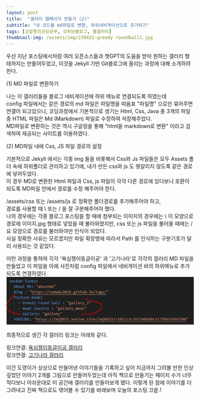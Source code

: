 ```yaml
---
layout: post
title:  "갤러리 웹페이지 만들기 (2)"
subtitle: "내 코드를 md파일로 변환, 하위네비게이션으로 추가하기"
tags: [코알못의코딩공부, 깃허브블로그, 웹갤러리]
thumbnail-img: /assets/img/230422-greedy roundball1.jpg
---
```


우선 지난 포스팅에서처럼 여러 오픈소스들과 챗GPT의 도움을 받아 원하는 갤러리 형태까지는 만들어두었고, 
이것을 Jekyll 기반 Git블로그에 올리는 과정에 대해 소개하려 한다. <br>

(1) MD 파일로 변환하기 

나는 이 갤러리들을 블로그 네비게이션에 하위 메뉴로 연결되도록 하였는데 <br>
config 파일에서는 같은 경로의 md 파일은 파일명을 따옴표 "파일명" 으로만 묶어주면 연결이 되고있으니, 
코딩과정에서 기본적으로 생기는 Html, Css, Java  총 3개의 파일 중 HTML 파일은 Md (Markdown) 파일로 수정하여 저장해주었다. <br>
MD파일로 변환하는 것은 역시 구글링을 통해 "html을 markdown로 변환" 이라고 검색하여 제공되는 사이트를 이용하였다.<br>

(2) MD파일 내에 Css, JS 파일 경로의 설정 

기본적으로 Jekyll 에서는 각종 img 들을 비롯해서 Css와 Js 파일들은 모두 Assets 폴더 속에 하위폴더로 관리하고 있기에,
내가 만든 css와 js 도 헷갈리지 않도록 같은 경로에 넣어두었다. <br>
이 경우 MD로 변환한 Html 파일과 Css, js 파일이 각각 다른 경로에 있다보니 호환이 되도록 MD파일 안에서 경로를 수정 해주어야 한다. <br>

 /assets/css 또는 /assets/js 로 정확한 폴더경로를 추가해주어야 하고, <br>
경로를 사용할 때 \ 또는 / 을 잘 구분해주어야 했다. <br>
나의 경우에는 각종 블로그 포스팅을 할 때에 첨부되는 이미지의 경우에는 \ 이 모양으로 경로에 이미지.jpg 형태로 넣었을 때 불러와졌지만,
css 또는 js 파일을 불러올 때에는 / 요 모양으로 경로를 불러와야만 인식이 되었다. <br>
사실 정확한 사유는 모르겠지만 파일 확장명에 따라서 Path 를 인식하는 구분기호가 달리 사용되는 것 같았다. <br>



이런 과정을 통하여 각각 '욕심쟁이동글이공' 과 '고기나라'로 각각의 갤러리 MD 파일을 만들었고
이 파일을 아래 사진처럼 config 파일에서 네비게이션 바의 하위메뉴로 추가되도록 연결하였다. 
![config](\assets\img\230422_config.JPG) 


최종적으로 생긴 각 갤러리 링크는 아래와 같다. 

링크연결: [욕심쟁이동글이공 갤러리](https://somady2018.github.io/gallery_2/) <br>
링크연결: [고기나라 갤러리](https://somady2018.github.io/gallery_meat/)<br>



이건 도영이가 상상으로 만들어낸 이야기들을 기록하고 싶어
지금까지 그려볼 만한 인상깊었던 이야기 2개를 그림으로 만들어두었는데
아직 책으로 만들기는 페이지 수가 너무 적다보니 아쉬운대로 이 공간에 갤러리를 만들어보게 됐다. 
이렇게 된 참에 이야기를 더 그려내고 진짜 책으로도 엮어볼 수 있기를 바래보며 오늘의 포스팅 끄읕.!  <br>


